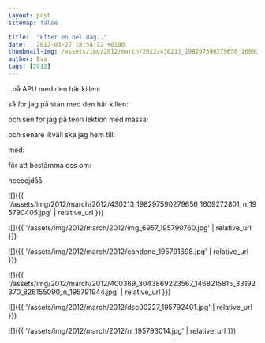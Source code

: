 ```yaml
---
layout: post
sitemap: false

title:  "Efter en hel dag.."
date:   2012-03-27 18:54:12 +0100
thumbnail-img: /assets/img/2012/march/2012/430213_198297590279656_1609272801_n_195790405.jpg
author: Eva
tags: [2012]
---
```


..på APU med den här killen:

så for jag på stan med den här killen:

och sen for jag på teori lektion med massa:

och senare ikväll ska jag hem till:

med:

för att bestämma oss om:

heeeejdåå

![]({{ '/assets/img/2012/march/2012/430213_198297590279656_1609272801_n_195790405.jpg'  | relative_url }})

![]({{ '/assets/img/2012/march/2012/img_6957_195790760.jpg'  | relative_url }})

![]({{ '/assets/img/2012/march/2012/eandone_195791698.jpg'  | relative_url }})

![]({{ '/assets/img/2012/march/2012/400369_3043869223567_1468215815_33192370_826155090_n_195791944.jpg'  | relative_url }})

![]({{ '/assets/img/2012/march/2012/dsc00227_195792401.jpg'  | relative_url }})

![]({{ '/assets/img/2012/march/2012/rr_195793014.jpg'  | relative_url }})

